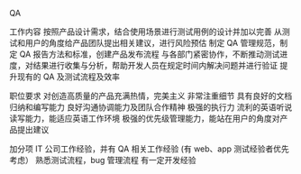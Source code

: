 QA

工作内容
按照产品设计需求，结合使用场景进行测试用例的设计并加以完善
从测试和用户的角度给产品团队提出相关建议，进行风险预估
制定 QA 管理规范，制定 QA 报告方法和标准，创建产品发布流程
与各部门紧密协作，不断推动测试进度，对结果进行收集与分析，帮助开发人员在规定时间内解决问题并进行验证
提升现有的 QA 及测试流程及效率

职位要求
对创造高质量的产品充满热情，完美主义
非常注重细节
具有良好的文档归纳和编写能力
良好沟通协调能力及团队合作精神
极强的执行力
流利的英语听说读写能力，能适应英语工作环境
极强的优先级管理能力，能站在用户的角度对产品提出建议

加分项
IT 公司工作经验，并有 QA 相关工作经验 (有 web、app 测试经验者优先考虑）
熟悉测试流程，bug 管理流程
有一定开发经验